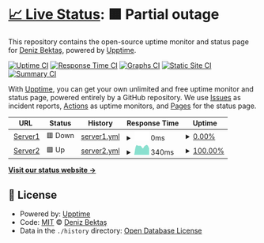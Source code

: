 # [📈 Live Status](https://status.denizbektas.xyz): <!--live status--> **🟧 Partial outage**

This repository contains the open-source uptime monitor and status page for [Deniz Bektaş](https://denizbektas.com.tr/), powered by [Upptime](https://github.com/upptime/upptime).

[![Uptime CI](https://github.com/bugresearch/efol-status/workflows/Uptime%20CI/badge.svg)](https://github.com/bugresearch/efol-status/actions?query=workflow%3A%22Uptime+CI%22)
[![Response Time CI](https://github.com/bugresearch/efol-status/workflows/Response%20Time%20CI/badge.svg)](https://github.com/bugresearch/efol-status/actions?query=workflow%3A%22Response+Time+CI%22)
[![Graphs CI](https://github.com/bugresearch/efol-status/workflows/Graphs%20CI/badge.svg)](https://github.com/bugresearch/efol-status/actions?query=workflow%3A%22Graphs+CI%22)
[![Static Site CI](https://github.com/bugresearch/efol-status/workflows/Static%20Site%20CI/badge.svg)](https://github.com/bugresearch/efol-status/actions?query=workflow%3A%22Static+Site+CI%22)
[![Summary CI](https://github.com/bugresearch/efol-status/workflows/Summary%20CI/badge.svg)](https://github.com/bugresearch/efol-status/actions?query=workflow%3A%22Summary+CI%22)

With [Upptime](https://upptime.js.org), you can get your own unlimited and free uptime monitor and status page, powered entirely by a GitHub repository. We use [Issues](https://github.com/bugresearch/efol-status/issues) as incident reports, [Actions](https://github.com/bugresearch/efol-status/actions) as uptime monitors, and [Pages](https://status.denizbektas.xyz) for the status page.

<!--start: status pages-->
<!-- This summary is generated by Upptime (https://github.com/upptime/upptime) -->
<!-- Do not edit this manually, your changes will be overwritten -->
<!-- prettier-ignore -->
| URL | Status | History | Response Time | Uptime |
| --- | ------ | ------- | ------------- | ------ |
| <img alt="" src="https://icons.duckduckgo.com/ip3/server1.denizbektas.xyz.ico" height="13"> [Server1](http://server1.denizbektas.xyz) | 🟥 Down | [server1.yml](https://github.com/bugresearch/efol-status/commits/HEAD/history/server1.yml) | <details><summary><img alt="Response time graph" src="./graphs/server1/response-time-week.png" height="20"> 0ms</summary><br><a href="https://status.denizbektas.xyz/history/server1"><img alt="Response time 329" src="https://img.shields.io/endpoint?url=https%3A%2F%2Fraw.githubusercontent.com%2Fbugresearch%2Fefol-status%2FHEAD%2Fapi%2Fserver1%2Fresponse-time.json"></a><br><a href="https://status.denizbektas.xyz/history/server1"><img alt="24-hour response time 0" src="https://img.shields.io/endpoint?url=https%3A%2F%2Fraw.githubusercontent.com%2Fbugresearch%2Fefol-status%2FHEAD%2Fapi%2Fserver1%2Fresponse-time-day.json"></a><br><a href="https://status.denizbektas.xyz/history/server1"><img alt="7-day response time 0" src="https://img.shields.io/endpoint?url=https%3A%2F%2Fraw.githubusercontent.com%2Fbugresearch%2Fefol-status%2FHEAD%2Fapi%2Fserver1%2Fresponse-time-week.json"></a><br><a href="https://status.denizbektas.xyz/history/server1"><img alt="30-day response time 316" src="https://img.shields.io/endpoint?url=https%3A%2F%2Fraw.githubusercontent.com%2Fbugresearch%2Fefol-status%2FHEAD%2Fapi%2Fserver1%2Fresponse-time-month.json"></a><br><a href="https://status.denizbektas.xyz/history/server1"><img alt="1-year response time 329" src="https://img.shields.io/endpoint?url=https%3A%2F%2Fraw.githubusercontent.com%2Fbugresearch%2Fefol-status%2FHEAD%2Fapi%2Fserver1%2Fresponse-time-year.json"></a></details> | <details><summary><a href="https://status.denizbektas.xyz/history/server1">0.00%</a></summary><a href="https://status.denizbektas.xyz/history/server1"><img alt="All-time uptime 50.07%" src="https://img.shields.io/endpoint?url=https%3A%2F%2Fraw.githubusercontent.com%2Fbugresearch%2Fefol-status%2FHEAD%2Fapi%2Fserver1%2Fuptime.json"></a><br><a href="https://status.denizbektas.xyz/history/server1"><img alt="24-hour uptime 0.00%" src="https://img.shields.io/endpoint?url=https%3A%2F%2Fraw.githubusercontent.com%2Fbugresearch%2Fefol-status%2FHEAD%2Fapi%2Fserver1%2Fuptime-day.json"></a><br><a href="https://status.denizbektas.xyz/history/server1"><img alt="7-day uptime 0.00%" src="https://img.shields.io/endpoint?url=https%3A%2F%2Fraw.githubusercontent.com%2Fbugresearch%2Fefol-status%2FHEAD%2Fapi%2Fserver1%2Fuptime-week.json"></a><br><a href="https://status.denizbektas.xyz/history/server1"><img alt="30-day uptime 32.31%" src="https://img.shields.io/endpoint?url=https%3A%2F%2Fraw.githubusercontent.com%2Fbugresearch%2Fefol-status%2FHEAD%2Fapi%2Fserver1%2Fuptime-month.json"></a><br><a href="https://status.denizbektas.xyz/history/server1"><img alt="1-year uptime 50.07%" src="https://img.shields.io/endpoint?url=https%3A%2F%2Fraw.githubusercontent.com%2Fbugresearch%2Fefol-status%2FHEAD%2Fapi%2Fserver1%2Fuptime-year.json"></a></details>
| <img alt="" src="https://icons.duckduckgo.com/ip3/server2.denizbektas.xyz.ico" height="13"> [Server2](http://server2.denizbektas.xyz) | 🟩 Up | [server2.yml](https://github.com/bugresearch/efol-status/commits/HEAD/history/server2.yml) | <details><summary><img alt="Response time graph" src="./graphs/server2/response-time-week.png" height="20"> 340ms</summary><br><a href="https://status.denizbektas.xyz/history/server2"><img alt="Response time 355" src="https://img.shields.io/endpoint?url=https%3A%2F%2Fraw.githubusercontent.com%2Fbugresearch%2Fefol-status%2FHEAD%2Fapi%2Fserver2%2Fresponse-time.json"></a><br><a href="https://status.denizbektas.xyz/history/server2"><img alt="24-hour response time 263" src="https://img.shields.io/endpoint?url=https%3A%2F%2Fraw.githubusercontent.com%2Fbugresearch%2Fefol-status%2FHEAD%2Fapi%2Fserver2%2Fresponse-time-day.json"></a><br><a href="https://status.denizbektas.xyz/history/server2"><img alt="7-day response time 340" src="https://img.shields.io/endpoint?url=https%3A%2F%2Fraw.githubusercontent.com%2Fbugresearch%2Fefol-status%2FHEAD%2Fapi%2Fserver2%2Fresponse-time-week.json"></a><br><a href="https://status.denizbektas.xyz/history/server2"><img alt="30-day response time 353" src="https://img.shields.io/endpoint?url=https%3A%2F%2Fraw.githubusercontent.com%2Fbugresearch%2Fefol-status%2FHEAD%2Fapi%2Fserver2%2Fresponse-time-month.json"></a><br><a href="https://status.denizbektas.xyz/history/server2"><img alt="1-year response time 355" src="https://img.shields.io/endpoint?url=https%3A%2F%2Fraw.githubusercontent.com%2Fbugresearch%2Fefol-status%2FHEAD%2Fapi%2Fserver2%2Fresponse-time-year.json"></a></details> | <details><summary><a href="https://status.denizbektas.xyz/history/server2">100.00%</a></summary><a href="https://status.denizbektas.xyz/history/server2"><img alt="All-time uptime 100.00%" src="https://img.shields.io/endpoint?url=https%3A%2F%2Fraw.githubusercontent.com%2Fbugresearch%2Fefol-status%2FHEAD%2Fapi%2Fserver2%2Fuptime.json"></a><br><a href="https://status.denizbektas.xyz/history/server2"><img alt="24-hour uptime 100.00%" src="https://img.shields.io/endpoint?url=https%3A%2F%2Fraw.githubusercontent.com%2Fbugresearch%2Fefol-status%2FHEAD%2Fapi%2Fserver2%2Fuptime-day.json"></a><br><a href="https://status.denizbektas.xyz/history/server2"><img alt="7-day uptime 100.00%" src="https://img.shields.io/endpoint?url=https%3A%2F%2Fraw.githubusercontent.com%2Fbugresearch%2Fefol-status%2FHEAD%2Fapi%2Fserver2%2Fuptime-week.json"></a><br><a href="https://status.denizbektas.xyz/history/server2"><img alt="30-day uptime 100.00%" src="https://img.shields.io/endpoint?url=https%3A%2F%2Fraw.githubusercontent.com%2Fbugresearch%2Fefol-status%2FHEAD%2Fapi%2Fserver2%2Fuptime-month.json"></a><br><a href="https://status.denizbektas.xyz/history/server2"><img alt="1-year uptime 100.00%" src="https://img.shields.io/endpoint?url=https%3A%2F%2Fraw.githubusercontent.com%2Fbugresearch%2Fefol-status%2FHEAD%2Fapi%2Fserver2%2Fuptime-year.json"></a></details>

<!--end: status pages-->

[**Visit our status website →**](https://status.denizbektas.xyz)

## 📄 License

- Powered by: [Upptime](https://github.com/upptime/upptime)
- Code: [MIT](./LICENSE) © [Deniz Bektaş](https://denizbektas.com.tr/)
- Data in the `./history` directory: [Open Database License](https://opendatacommons.org/licenses/odbl/1-0/)
